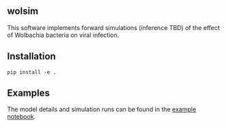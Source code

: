 
wolsim
------
This software implements forward simulations (inference TBD) of the effect of Wolbachia bacteria on viral infection.

Installation
------------

```
pip install -e .
```

Examples
--------
The model details and simulation runs can be found in the [example notebook](examples/model_simulation.ipynb).
